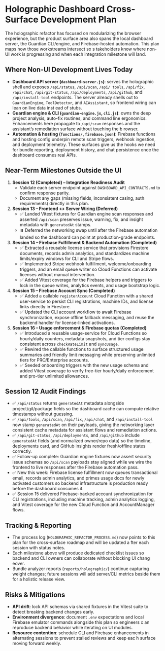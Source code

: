 # Holographic Dashboard Cross-Surface Development Plan

The holographic refactor has focused on modularizing the browser experience, but the product surface area also spans the local
 dashboard server, the Guardian CLI/engine, and Firebase-hosted automation. This plan maps how those workstreams intersect so s
takeholders know where non-UI work is progressing and when each integration milestone will land.

## Where Non-UI Development Lives Today
- **Dashboard API server (`dashboard-server.js`)**: serves the holographic shell and exposes `/api/status`, `/api/scan`, `/api/
  tools`, `/api/fix`, `/api/chat`, `/api/git-status`, `/api/deployments`, `/api/github`, and `/api/install-tool` endpoints. The 
  server already shells out to `GuardianEngine`, `ToolDetector`, and `AIAssistant`, so frontend wiring can lean on live data inst
ead of stubs.
- **Guardian engine & CLI (`guardian-engine.js`, `cli.js`)**: owns the deep project analysis, auto-fix routines, and command line
  ergonomics. Enhancements here propagate to `/api/scan` responses and the assistant’s remediation surface without touching the b
  rowser.
- **Automation & hosting (`functions/`, `firebase.json`)**: Firebase functions and hosting config underpin remote scan triggers, 
  webhook ingestion, and deployment telemetry. These surfaces give us the hooks we need for bundle reporting, deployment history,
  and chat persistence once the dashboard consumes real APIs.

## Near-Term Milestones Outside the UI
1. **Session 12 (Completed) – Integration Readiness Audit**
   - Validate each server endpoint against `DASHBOARD_API_CONTRACTS.md` to confirm response parity.
   - Document any gaps (missing fields, inconsistent casing, auth requirements) directly in this plan.
2. **Session 13 – Frontend ↔ Server Wiring (Deferred)**
   - ✅ Landed Vitest fixtures for Guardian engine scan responses and asserted `/api/scan` preserves issue, warning, fix, and insight metadata with `generatedAt` stamps.
   - ⏸️ Deferred the networking swap until after the Firebase automation landed so the dashboard can point at production-grade endpoints.
3. **Session 14 – Firebase Fulfillment & Backend Automation (Completed)**
   - ✅ Extracted a reusable license service that provisions Firestore documents, records admin analytics, and standardizes machine limits/expiry windows for CLI and Stripe flows.
   - ✅ Implemented Stripe webhook fulfillment, welcome/onboarding triggers, and an email queue writer so Cloud Functions can activate licenses without manual intervention.
   - ✅ Added Vitest coverage for the Firebase helpers and triggers to lock in the queue writes, analytics events, and usage bootstrap logic.
4. **Session 15 – Firebase Account Sync (Completed)**
   - ✅ Added a callable `registerAccount` Cloud Function with a shared user-service to persist CLI registrations, machine IDs, and license links directly in Firestore.
   - ✅ Updated the CLI account workflow to await Firebase synchronization, expose offline fallback messaging, and reuse the backend handler for license-linked activations.
5. **Session 16 – Usage enforcement & Firebase quotas (Completed)**
   - ✅ Introduced a reusable usage-service for Cloud Functions so hourly/daily counters, metadata snapshots, and tier configs stay consistent across `checkRateLimit` and `syncUsage`.
   - ✅ Rewired the callable functions to surface structured usage summaries and friendly limit messaging while preserving unlimited tiers for PRO/Enterprise accounts.
   - ✅ Seeded onboarding triggers with the new usage schema and added Vitest coverage to verify free-tier hourly/daily enforcement and pro-tier unlimited allowances.

## Session 12 Audit Findings
- ✅ `/api/status` returns `generatedAt` metadata alongside project/git/package fields so the dashboard cache can compute relative timestamps without guessing.
- ✅ `/api/tools`, `/api/scan`, `/api/fix`, `/api/chat`, and `/api/install-tool` now stamp `generatedAt` on their payloads, giving the networking layer consistent cache metadata for assistant flows and remediation actions.
- ✅ `/api/git-status`, `/api/deployments`, and `/api/github` include `generatedAt` fields (and normalized owner/repo data) so the timeline, deployments card, and GitHub insights render fresh/offline states correctly.
- ✅ Follow-up complete: Guardian engine fixtures now assert security issue schemas so `/api/scan` payloads stay aligned while we wire the frontend to live responses after the Firebase automation pass.
- ✅ New this week: Firebase license fulfillment now queues transactional email, records admin analytics, and primes usage docs for newly activated customers so backend infrastructure is production ready before the dashboard consumes it.
- ✅ Session 15 delivered Firebase-backed account synchronization for CLI registrations, including machine tracking, admin analytics logging, and Vitest coverage for the new Cloud Function and AccountManager flows.

## Tracking & Reporting
- The process log (`HOLOGRAPHIC_REFACTOR_PROCESS.md`) now points to this plan for the cross-surface roadmap and will be updated a
  fter each session with status notes.
- Each milestone above will produce dedicated checklist issues so backend and CLI owners can collaborate without blocking UI chang
eover.
- Bundle analyzer reports (`reports/holographic/`) continue capturing weight changes; future sessions will add server/CLI metrics
  beside them for a holistic release view.

## Risks & Mitigations
- **API drift**: lock API schemas via shared fixtures in the Vitest suite to detect breaking backend changes early.
- **Environment divergence**: document `.env` expectations and local Firebase emulator commands alongside this plan so engineers c
  an reproduce backend behavior while iterating on UI modules.
- **Resource contention**: schedule CLI and Firebase enhancements in alternating sessions to prevent stalled reviews and keep eac
  h surface moving forward weekly.

